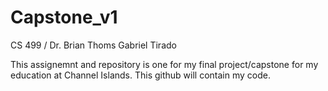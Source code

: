 # Capstone_v1
CS 499 / Dr. Brian Thoms
Gabriel Tirado

This assignemnt and repository is one for my final project/capstone for my education at Channel Islands. This github will contain my code.

